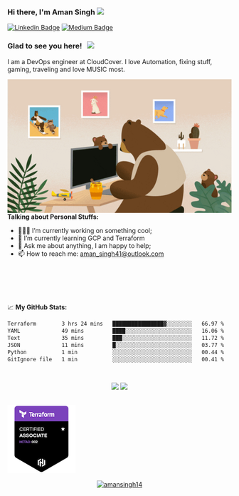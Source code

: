 ### Hi there, I'm <a target="_blank">Aman Singh</a> <img src="https://media.giphy.com/media/hvRJCLFzcasrR4ia7z/giphy.gif" width="25px">

[![Linkedin Badge](https://img.shields.io/badge/-LinkedIn-0e76a8?style=flat-square&logo=Linkedin&logoColor=white)](https://linkedin.com/in/akingsukh)
[![Medium Badge](https://img.shields.io/badge/medium-%2312100E.svg?&style=for-square&logo=medium&logoColor=white)](https://akingsukh.medium.com/)

### Glad to see you here! &nbsp; ![](https://visitor-badge.glitch.me/badge?page_id=amansingh14:amansingh14)

I am a DevOps engineer at CloudCover. I love Automation, fixing stuff, gaming, traveling and love MUSIC most.

<img align="right" alt="GIF" src="https://github.com/amansingh14/amansingh14/blob/4061a4d97a88b4998320ed9b2d63d33ffd1b9d87/giphy.gif" width="550" height="300" />
  

**Talking about Personal Stuffs:**

- 👨🏻‍💻 I’m currently working on something cool;
- 🚀 I’m currently learning GCP and Terraform 
- 💬 Ask me about anything, I am happy to help;
- 📫 How to reach me: aman_singh41@outlook.com

</br>
</br>
</br>
</br>

📈 **My GitHub Stats:**
<!--START_SECTION:waka-->

```text
Terraform        3 hrs 24 mins   ████████████████▓░░░░░░░░   66.97 %
YAML             49 mins         ████░░░░░░░░░░░░░░░░░░░░░   16.06 %
Text             35 mins         ███░░░░░░░░░░░░░░░░░░░░░░   11.72 %
JSON             11 mins         █░░░░░░░░░░░░░░░░░░░░░░░░   03.77 %
Python           1 min           ░░░░░░░░░░░░░░░░░░░░░░░░░   00.44 %
GitIgnore file   1 min           ░░░░░░░░░░░░░░░░░░░░░░░░░   00.41 %
```

<!--END_SECTION:waka-->
<br>
<p align="center">
  <img height="180em" src="https://github-readme-stats.vercel.app/api?username=amansingh14&show_icons=true&hide_border=false&&count_private=true&include_all_commits=true&theme=radical" />
  <img height="180em" src="https://github-readme-stats.vercel.app/api/top-langs/?username=amansingh14&show_icons=true&hide_border=false&layout=compact&langs_count=10&theme=radical"/>
</p>
</br>
<img src="./hashicorp-certified-terraform-associate.png"/>
</br>
<p align="center"> <a href="https://github.com/ryo-ma/github-profile-trophy"><img src="https://github-profile-trophy.vercel.app/?username=amansingh14" alt="amansingh14" /></a> </p>
